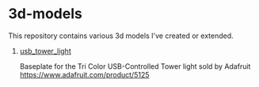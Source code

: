 # 3d-models

This repository contains various 3d models I've created or extended.

1. [usb_tower_light](usb_tower_light)

   Baseplate for the Tri Color USB-Controlled Tower light sold by Adafruit https://www.adafruit.com/product/5125
 

